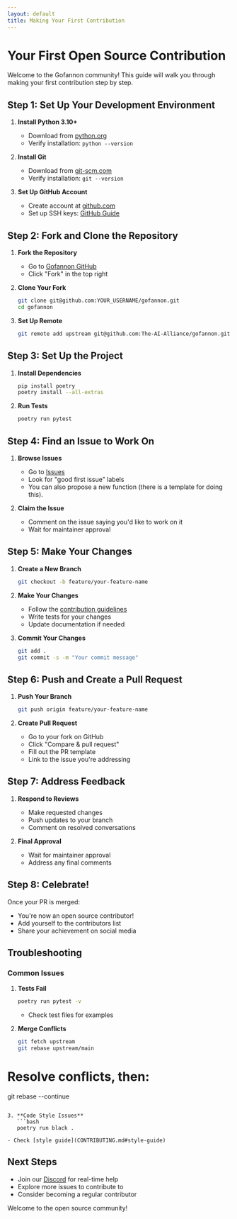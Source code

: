 ```yaml
---  
layout: default  
title: Making Your First Contribution
---  
```


# Your First Open Source Contribution

Welcome to the Gofannon community! This guide will walk you through making your first contribution step by step.

## Step 1: Set Up Your Development Environment

1. **Install Python 3.10+**
    - Download from [python.org](https://www.python.org/downloads/)
    - Verify installation: `python --version`

2. **Install Git**
    - Download from [git-scm.com](https://git-scm.com/)
    - Verify installation: `git --version`

3. **Set Up GitHub Account**
    - Create account at [github.com](https://github.com/)
    - Set up SSH keys: [GitHub Guide](https://docs.github.com/en/authentication/connecting-to-github-with-ssh)

## Step 2: Fork and Clone the Repository

1. **Fork the Repository**
    - Go to [Gofannon GitHub](https://github.com/The-AI-Alliance/gofannon)
    - Click "Fork" in the top right

2. **Clone Your Fork**  
   ```bash  
   git clone git@github.com:YOUR_USERNAME/gofannon.git  
   cd gofannon  
   ```

3. **Set Up Remote**  
   ```bash  
   git remote add upstream git@github.com:The-AI-Alliance/gofannon.git  
   ```

## Step 3: Set Up the Project

1. **Install Dependencies**  
   ```bash  
   pip install poetry  
   poetry install --all-extras  
   ```

2. **Run Tests**  
   ```bash  
   poetry run pytest  
   ```

## Step 4: Find an Issue to Work On

1. **Browse Issues**
    - Go to [Issues](https://github.com/The-AI-Alliance/gofannon/issues)
    - Look for "good first issue" labels
    - You can also propose a new function (there is a template for doing this).

2. **Claim the Issue**
    - Comment on the issue saying you'd like to work on it
    - Wait for maintainer approval

## Step 5: Make Your Changes

1. **Create a New Branch**  
   ```bash  
   git checkout -b feature/your-feature-name  
   ```

2. **Make Your Changes**
    - Follow the [contribution guidelines](https://github.com/The-AI-Alliance/gofannon/blob/main/CONTRIBUTING.md)
    - Write tests for your changes
    - Update documentation if needed

3. **Commit Your Changes**  
   ```bash  
   git add .  
   git commit -s -m "Your commit message"  
   ```

## Step 6: Push and Create a Pull Request

1. **Push Your Branch**  
   ```bash  
   git push origin feature/your-feature-name  
   ```

2. **Create Pull Request**
    - Go to your fork on GitHub
    - Click "Compare & pull request"
    - Fill out the PR template
    - Link to the issue you're addressing

## Step 7: Address Feedback

1. **Respond to Reviews**
    - Make requested changes
    - Push updates to your branch
    - Comment on resolved conversations

2. **Final Approval**
    - Wait for maintainer approval
    - Address any final comments

## Step 8: Celebrate!

Once your PR is merged:
- You're now an open source contributor!
- Add yourself to the contributors list
- Share your achievement on social media

## Troubleshooting

### Common Issues

1. **Tests Fail**  
   ```bash  
   poetry run pytest -v  
   ```
    - Check test files for examples

2. **Merge Conflicts**  
   ```bash  
   git fetch upstream  
   git rebase upstream/main
# Resolve conflicts, then:
git rebase --continue  
```

3. **Code Style Issues**  
   ```bash  
   poetry run black .  
   ```
    - Check [style guide](CONTRIBUTING.md#style-guide)

## Next Steps

- Join our [Discord](https://discord.gg/YOUR_INVITE_CODE) for real-time help
- Explore more issues to contribute to
- Consider becoming a regular contributor

Welcome to the open source community!  